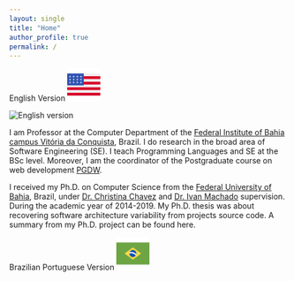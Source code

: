 ```yaml
---
layout: single
title: "Home"
author_profile: true
permalink: /
---
```

English Version <img src="/images/us.svg" alt="English version" style="height: 60px; width:60px;"/>

![English version](https://octodex.github.com/images/yaktocat.png)

I am Professor at the Computer Department of the [Federal Institute of Bahia campus Vitória da Conquista](http://portal.ifba.edu.br/conquista), Brazil. I do research in the broad area of Software Engineering (SE). I teach Programming Languages and SE at the BSc level. Moreover, I am the coordinator of the Postgraduate course on web development [PGDW](http://portal.ifba.edu.br/conquista/pos).

I received my Ph.D. on Computer Science from the [Federal University of Bahia](http://pgcomp.dcc.ufba.br/), Brazil, under [Dr. Christina Chavez](http://wiki.dcc.ufba.br/Aside/ProfChristinaFlach) and [Dr. Ivan Machado](http://ivanmachado.com.br/) supervision. During the academic year of 2014-2019. My Ph.D. thesis was about recovering software architecture variability from projects source code. A summary from my Ph.D. project can be found here.

Brazilian Portuguese Version <img src="/images/br.svg" alt="Portuguese version" style="height: 60px; width:60px;"/>
